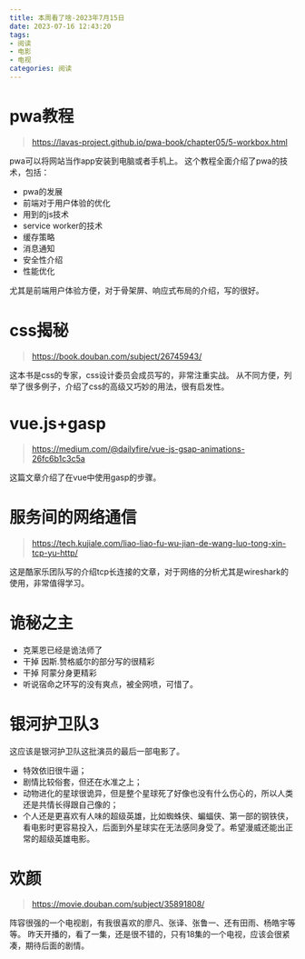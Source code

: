 ```yaml
---
title: 本周看了啥-2023年7月15日
date: 2023-07-16 12:43:20
tags: 
- 阅读 
- 电影
- 电视
categories: 阅读
---
```

# pwa教程
> https://lavas-project.github.io/pwa-book/chapter05/5-workbox.html

pwa可以将网站当作app安装到电脑或者手机上。
这个教程全面介绍了pwa的技术，包括：
- pwa的发展
- 前端对于用户体验的优化
- 用到的js技术
- service worker的技术
- 缓存策略
- 消息通知
- 安全性介绍
- 性能优化

尤其是前端用户体验方便，对于骨架屏、响应式布局的介绍，写的很好。

# css揭秘
>https://book.douban.com/subject/26745943/

这本书是css的专家，css设计委员会成员写的，非常注重实战。
从不同方便，列举了很多例子，介绍了css的高级又巧妙的用法，很有启发性。

# vue.js+gasp
> https://medium.com/@dailyfire/vue-js-gsap-animations-26fc6b1c3c5a

这篇文章介绍了在vue中使用gasp的步骤。

# 服务间的网络通信
> https://tech.kujiale.com/liao-liao-fu-wu-jian-de-wang-luo-tong-xin-tcp-yu-http/

这是酷家乐团队写的介绍tcp长连接的文章，对于网络的分析尤其是wireshark的使用，非常值得学习。

# 诡秘之主
- 克莱恩已经是诡法师了
- 干掉 因斯.赞格威尔的部分写的很精彩
- 干掉 阿蒙分身更精彩
- 听说宿命之环写的没有爽点，被全网喷，可惜了。

# 银河护卫队3
这应该是银河护卫队这批演员的最后一部电影了。
- 特效依旧很牛逼；
- 剧情比较俗套，但还在水准之上；
- 动物进化的星球很诡异，但是整个星球死了好像也没有什么伤心的，所以人类还是共情长得跟自己像的；
- 个人还是更喜欢有人味的超级英雄，比如蜘蛛侠、蝙蝠侠、第一部的钢铁侠，看电影时更容易投入，后面到外星球实在无法感同身受了。希望漫威还能出正常的超级英雄电影。

# 欢颜

> https://movie.douban.com/subject/35891808/

阵容很强的一个电视剧，有我很喜欢的廖凡、张译、张鲁一、还有田雨、杨皓宇等等。
昨天开播的，看了一集，还是很不错的，只有18集的一个电视，应该会很紧凑，期待后面的剧情。

